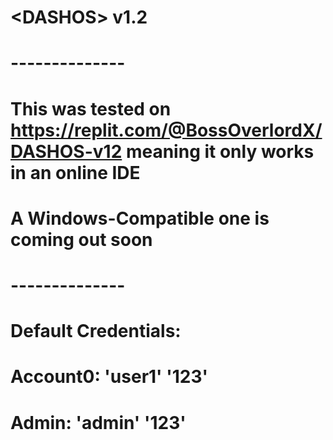 # \<DASHOS> v1.2
# --------------
# This was tested on https://replit.com/@BossOverlordX/DASHOS-v12 meaning it only works in an online IDE
# A Windows-Compatible one is coming out soon
# --------------
# Default Credentials:
# Account0: 'user1' '123'
# Admin: 'admin' '123'
